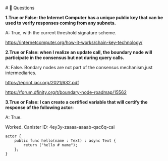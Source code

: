  #<a id="questions"> 🙋 Questions </a>

**1.True or False: the Internet Computer has a unique public key that can be used to verify responses coming from any subnets.**

A: True, with the current threshold signature scheme.

https://internetcomputer.org/how-it-works/chain-key-technology/

**2.True or False: when I realize an update call, the boundary node will participate in the consensus but not during query calls.**

A: False. Bondary nodes are not part of the consensus mechanism,just intermediaries.

https://eprint.iacr.org/2021/632.pdf

https://forum.dfinity.org/t/boundary-node-roadmap/15562


**3.True or False: I can create a certified variable that will certify the response of the following actor:** 

A: True. 

Worked. Canister ID: 4ey3y-zaaaa-aaaab-qac6q-cai
```
actor {
    public func hello(name : Text) : async Text {
        return ("hello # name");
    };
}
```
